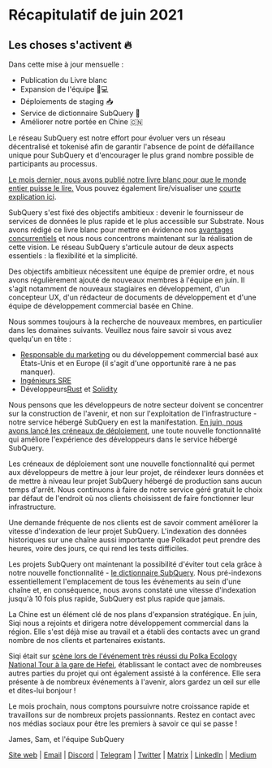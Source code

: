 # Récapitulatif de juin 2021

## Les choses s'activent 🔥

Dans cette mise à jour mensuelle :

-   Publication du Livre blanc
-   Expansion de l'équipe 👩💻
-   Déploiements de staging 📥
-   Service de dictionnaire SubQuery 📖
-   Améliorer notre portée en Chine 🇨🇳

Le réseau SubQuery est notre effort pour évoluer vers un réseau décentralisé et tokenisé afin de garantir l'absence de point de défaillance unique pour SubQuery et d'encourager le plus grand nombre possible de participants au processus.

[Le mois dernier, nous avons publié notre livre blanc pour que le monde entier puisse le lire.](https://static.subquery.network/whitepaper.pdf) Vous pouvez également lire/visualiser une [courte explication ici](https://subquery.medium.com/the-subquery-network-a-summary-46cde0acb010).

SubQuery s'est fixé des objectifs ambitieux : devenir le fournisseur de services de données le plus rapide et le plus accessible sur Substrate. Nous avons rédigé ce livre blanc pour mettre en évidence nos [avantages concurrentiels](https://subquery.medium.com/subquery-network-our-goals-and-competitive-advantages-a6efdd544be4) et nous nous concentrons maintenant sur la réalisation de cette vision. Le réseau SubQuery s'articule autour de deux aspects essentiels : la flexibilité et la simplicité.

Des objectifs ambitieux nécessitent une équipe de premier ordre, et nous avons régulièrement ajouté de nouveaux membres à l'équipe en juin. Il s'agit notamment de nouveaux stagiaires en développement, d'un concepteur UX, d'un rédacteur de documents de développement et d'une équipe de développement commercial basée en Chine.

Nous sommes toujours à la recherche de nouveaux membres, en particulier dans les domaines suivants. Veuillez nous faire savoir si vous avez quelqu'un en tête :

-   [Responsable du marketing](https://angel.co/company/subquery/jobs/1494376-head-of-marketing) ou du développement commercial basé aux États-Unis et en Europe (il s'agit d'une opportunité rare à ne pas manquer).
-   [Ingénieurs SRE](https://angel.co/company/subquery/jobs/1497942-site-reliability-engineer)
-   Développeurs[Rust](https://angel.co/company/subquery/jobs/1494414-rust-developer) et [Solidity](https://angel.co/company/subquery/jobs/1494435-solidity-developer)

Nous pensons que les développeurs de notre secteur doivent se concentrer sur la construction de l'avenir, et non sur l'exploitation de l'infrastructure - notre service hébergé SubQuery en est la manifestation. [En juin, nous avons lancé les créneaux de déploiement](https://subquery.medium.com/deployment-slots-are-here-subquery-projects-4fe2629f8858), une toute nouvelle fonctionnalité qui améliore l'expérience des développeurs dans le service hébergé SubQuery.

Les créneaux de déploiement sont une nouvelle fonctionnalité qui permet aux développeurs de mettre à jour leur projet, de réindexer leurs données et de mettre à niveau leur projet SubQuery hébergé de production sans aucun temps d'arrêt. Nous continuons à faire de notre service géré gratuit le choix par défaut de l'endroit où nos clients choisissent de faire fonctionner leur infrastructure.

Une demande fréquente de nos clients est de savoir comment améliorer la vitesse d'indexation de leur projet SubQuery. L'indexation des données historiques sur une chaîne aussi importante que Polkadot peut prendre des heures, voire des jours, ce qui rend les tests difficiles.

Les projets SubQuery ont maintenant la possibilité d'éviter tout cela grâce à notre nouvelle fonctionnalité - [le dictionnaire SubQuery](https://subquery.medium.com/subquerys-just-got-a-lot-faster-with-the-dictionary-8a7a1447574). Nous pré-indexons essentiellement l'emplacement de tous les événements au sein d'une chaîne et, en conséquence, nous avons constaté une vitesse d'indexation jusqu'à 10 fois plus rapide, SubQuery est plus rapide que jamais.

La Chine est un élément clé de nos plans d'expansion stratégique. En juin, Siqi nous a rejoints et dirigera notre développement commercial dans la région. Elle s'est déjà mise au travail et a établi des contacts avec un grand nombre de nos clients et partenaires existants.

Siqi était sur [scène lors de l'événement très réussi du Polka Ecology National Tour à la gare de Hefei](https://twitter.com/SubQueryNetwork/status/1409696588465721348), établissant le contact avec de nombreuses autres parties du projet qui ont également assisté à la conférence. Elle sera présente à de nombreux événements à l'avenir, alors gardez un œil sur elle et dites-lui bonjour !

Le mois prochain, nous comptons poursuivre notre croissance rapide et travaillons sur de nombreux projets passionnants. Restez en contact avec nos médias sociaux pour être les premiers à savoir ce qui se passe !

James, Sam, et l'équipe SubQuery

[Site web](https://subquery.network/) | [Email](mailto:hello@subquery.network) | [Discord](https://discord.com/invite/78zg8aBSMG) | [Telegram](https://t.me/subquerynetwork) | [Twitter](https://twitter.com/subquerynetwork) | [Matrix](https://matrix.to/#/#subquery:matrix.org) | [LinkedIn](https://www.linkedin.com/company/subquery) | [Medium](https://subquery.medium.com/)